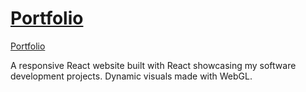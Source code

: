 # [Portfolio](https://seanhersheysoftware.com/)

[Portfolio](https://seanhersheysoftware.com/)

A responsive React website built with React showcasing my software development projects.
Dynamic visuals made with WebGL.
